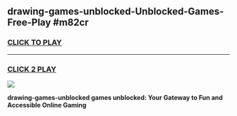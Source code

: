 
## drawing-games-unblocked-Unblocked-Games-Free-Play #m82cr
<h3>
<a href="https://us.freeplayer.one?title=drawing-games-unblocked&ref=9M">CLICK TO PLAY</a></h3>
<hr>

<h3>
<a href="https://us.freeplayer.one?title=drawing-games-unblocked&ref=9M">CLICK 2 PLAY</a>
  
</h3>

<a href="https://us.freeplayer.one?title=drawing-games-unblocked&ref=9M"><img src="https://clearcache.store/games.png"></a>


**drawing-games-unblocked games unblocked: Your Gateway to Fun and Accessible Online Gaming**
